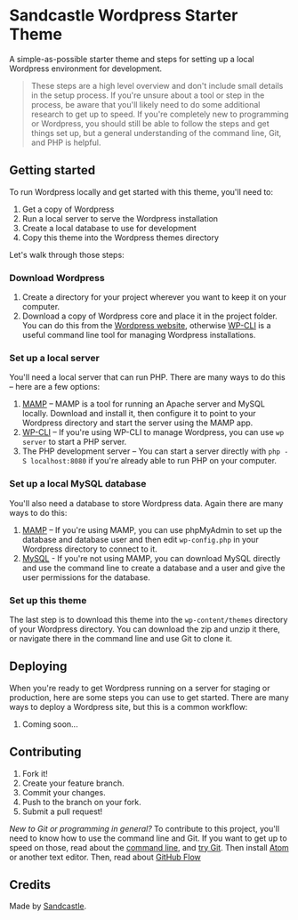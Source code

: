 # Sandcastle Wordpress Starter Theme

A simple-as-possible starter theme and steps for setting up a local Wordpress environment for development.

> These steps are a high level overview and don't include small details in the setup process. If you're unsure about a tool or step in the process, be aware that you'll likely need to do some additional research to get up to speed. If you're completely new to programming or Wordpress, you should still be able to follow the steps and get things set up, but a general understanding of the command line, Git, and PHP is helpful.

## Getting started

To run Wordpress locally and get started with this theme, you'll need to:

1. Get a copy of Wordpress
2. Run a local server to serve the Wordpress installation
3. Create a local database to use for development
4. Copy this theme into the Wordpress themes directory

Let's walk through those steps:

### Download Wordpress

1. Create a directory for your project wherever you want to keep it on your computer.
2. Download a copy of Wordpress core and place it in the project folder. You can do this from the [Wordpress website](https://wordpress.org/download/), otherwise [WP-CLI](http://wp-cli.org) is a useful command line tool for managing Wordpress installations.

### Set up a local server

You'll need a local server that can run PHP. There are many ways to do this – here are a few options:

1. [MAMP](https://www.mamp.info) – MAMP is a tool for running an Apache server and MySQL locally. Download and install it, then configure it to point to your Wordpress directory and start the server using the MAMP app.
2. [WP-CLI](http://wp-cli.org) – If you're using WP-CLI to manage Wordpress, you can use `wp server` to start a PHP server.
3. The PHP development server – You can start a server directly with `php -S localhost:8080` if you're already able to run PHP on your computer.

### Set up a local MySQL database

You'll also need a database to store Wordpress data. Again there are many ways to do this:

1. [MAMP](https://www.mamp.info) – If you're using MAMP, you can use phpMyAdmin to set up the database and database user and then edit `wp-config.php` in your Wordpress directory to connect to it.
2. [MySQL](https://dev.mysql.com/downloads/mysql/) - If you're not using MAMP, you can download MySQL directly and use the command line to create a database and a user and give the user permissions for the database.

### Set up this theme

The last step is to download this theme into the `wp-content/themes` directory of your Wordpress directory. You can download the zip and unzip it there, or navigate there in the command line and use Git to clone it.

## Deploying

When you're ready to get Wordpress running on a server for staging or production, here are some steps you can use to get started. There are many ways to deploy a Wordpress site, but this is a common workflow:

1. Coming soon...

## Contributing

1. Fork it!
2. Create your feature branch.
3. Commit your changes.
4. Push to the branch on your fork.
5. Submit a pull request!

*New to Git or programming in general?* To contribute to this project, you'll need to know how to use the command line and Git. If you want to get up to speed on those, read about the [command line](http://kevinmcgillivray.net/introduction-to-text-editors-and-the-command-line/), and [try Git](http://try.github.io). Then install [Atom](http://atom.io) or another text editor. Then, read about [GitHub Flow](https://guides.github.com/introduction/flow/)

## Credits

Made by [Sandcastle](http://sandcastle.co).
